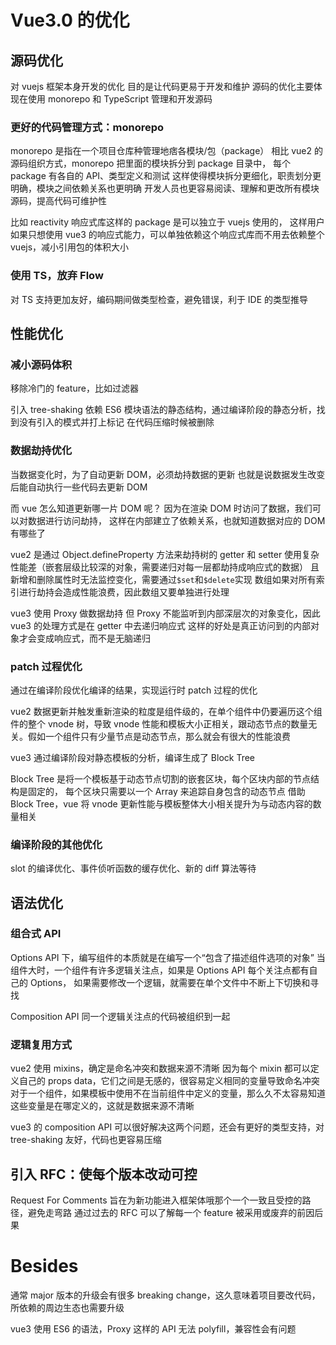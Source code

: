 # Vue3.0 的优化

## 源码优化

对 vuejs 框架本身开发的优化
目的是让代码更易于开发和维护
源码的优化主要体现在使用 monorepo 和 TypeScript 管理和开发源码

### 更好的代码管理方式：monorepo

monorepo 是指在一个项目仓库种管理地痞各模块/包（package）
相比 vue2 的源码组织方式，monorepo 把里面的模块拆分到 package 目录中，
每个 package 有各自的 API、类型定义和测试
这样使得模块拆分更细化，职责划分更明确，模块之间依赖关系也更明确
开发人员也更容易阅读、理解和更改所有模块源码，提高代码可维护性

比如 reactivity 响应式库这样的 package 是可以独立于 vuejs 使用的，
这样用户如果只想使用 vue3 的响应式能力，可以单独依赖这个响应式库而不用去依赖整个 vuejs，减小引用包的体积大小

### 使用 TS，放弃 Flow

对 TS 支持更加友好，编码期间做类型检查，避免错误，利于 IDE 的类型推导

## 性能优化

### 减小源码体积

移除冷门的 feature，比如过滤器

引入 tree-shaking
依赖 ES6 模块语法的静态结构，通过编译阶段的静态分析，找到没有引入的模式并打上标记
在代码压缩时候被删除

### 数据劫持优化

当数据变化时，为了自动更新 DOM，必须劫持数据的更新
也就是说数据发生改变后能自动执行一些代码去更新 DOM

而 vue 怎么知道更新哪一片 DOM 呢？
因为在渲染 DOM 时访问了数据，我们可以对数据进行访问劫持，
这样在内部建立了依赖关系，也就知道数据对应的 DOM 有哪些了

vue2 是通过 Object.defineProperty 方法来劫持树的 getter 和 setter
使用复杂
性能差（嵌套层级比较深的对象，需要递归对每一层都劫持成响应式的数据）
且新增和删除属性时无法监控变化，需要通过`$set`和`$delete`实现
数组如果对所有索引进行劫持会造成性能浪费，因此数组又要单独进行处理

vue3 使用 Proxy 做数据劫持
但 Proxy 不能监听到内部深层次的对象变化，因此 vue3 的处理方式是在 getter 中去递归响应式
这样的好处是真正访问到的内部对象才会变成响应式，而不是无脑递归

### patch 过程优化

通过在编译阶段优化编译的结果，实现运行时 patch 过程的优化

vue2 数据更新并触发重新渲染的粒度是组件级的，在单个组件中仍要遍历这个组件的整个 vnode 树，导致 vnode 性能和模板大小正相关，跟动态节点的数量无关。假如一个组件只有少量节点是动态节点，那么就会有很大的性能浪费

vue3 通过编译阶段对静态模板的分析，编译生成了 Block Tree

Block Tree 是将一个模板基于动态节点切割的嵌套区块，每个区块内部的节点结构是固定的，
每个区块只需要以一个 Array 来追踪自身包含的动态节点
借助 Block Tree，vue 将 vnode 更新性能与模板整体大小相关提升为与动态内容的数量相关

### 编译阶段的其他优化

slot 的编译优化、事件侦听函数的缓存优化、新的 diff 算法等待

## 语法优化

### 组合式 API

Options API 下，编写组件的本质就是在编写一个“包含了描述组件选项的对象”
当组件大时，一个组件有许多逻辑关注点，如果是 Options API 每个关注点都有自己的 Options，
如果需要修改一个逻辑，就需要在单个文件中不断上下切换和寻找

Composition API
同一个逻辑关注点的代码被组织到一起

### 逻辑复用方式

vue2 使用 mixins，确定是命名冲突和数据来源不清晰
因为每个 mixin 都可以定义自己的 props data，它们之间是无感的，很容易定义相同的变量导致命名冲突
对于一个组件，如果模板中使用不在当前组件中定义的变量，那么久不太容易知道这些变量是在哪定义的，这就是数据来源不清晰

vue3 的 composition API 可以很好解决这两个问题，还会有更好的类型支持，对 tree-shaking 友好，代码也更容易压缩

## 引入 RFC：使每个版本改动可控

Request For Comments 旨在为新功能进入框架体哦那个一个一致且受控的路径，避免走弯路
通过过去的 RFC 可以了解每一个 feature 被采用或废弃的前因后果

# Besides

通常 major 版本的升级会有很多 breaking change，这久意味着项目要改代码，所依赖的周边生态也需要升级

vue3 使用 ES6 的语法，Proxy 这样的 API 无法 polyfill，兼容性会有问题
